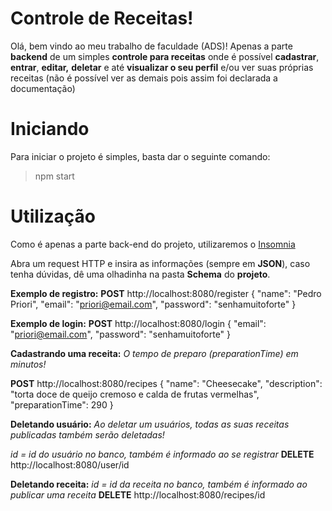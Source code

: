 # Controle de Receitas!

Olá, bem vindo ao meu trabalho de faculdade (ADS)!
Apenas a parte **backend** de um simples **controle para receitas** onde é possível **cadastrar**, **entrar**, **editar,** **deletar** e até **visualizar o seu perfil** e/ou ver suas próprias receitas (não é possível ver as demais pois assim foi declarada a documentação)

# Iniciando

Para iniciar o projeto é simples, basta dar o seguinte comando:

> npm start

# Utilização

Como é apenas a parte back-end do projeto, utilizaremos o [Insomnia](https://insomnia.rest/download)

Abra um request HTTP e insira as informações (sempre em **JSON**), caso tenha dúvidas, dê uma olhadinha na pasta **Schema** do **projeto**.

**Exemplo de registro:**
**POST** http://localhost:8080/register
{
	"name": "Pedro Priori",
	"email": "priori@email.com",
	"password": "senhamuitoforte"
}

**Exemplo de login:** 
**POST** http://localhost:8080/login
{
	"email": "priori@email.com",
	"password": "senhamuitoforte"
}

**Cadastrando uma receita:**
*O tempo de preparo (preparationTime) em minutos!*

**POST** http://localhost:8080/recipes
{
	"name": "Cheesecake",
	"description": "torta doce de queijo cremoso e calda de frutas vermelhas",
	"preparationTime": 290
}

**Deletando usuário:**
*Ao deletar um usuários, todas as suas receitas publicadas também serão deletadas!*

*id = id do usuário no banco, também é informado ao se registrar*
**DELETE** http://localhost:8080/user/id

**Deletando receita:**
*id = id da receita no banco, também é informado ao publicar uma receita*
**DELETE** http://localhost:8080/recipes/id
